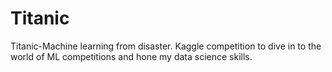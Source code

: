 # Titanic
Titanic-Machine learning from disaster. Kaggle competition to dive in to the world of ML competitions and hone my data science skills. 
